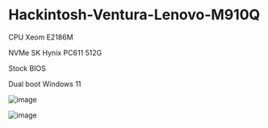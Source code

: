 # Hackintosh-Ventura-Lenovo-M910Q

CPU Xeom E2186M

NVMe SK Hynix PC611 512G

Stock BIOS

Dual boot Windows 11

![image](https://github.com/sonvirgo/Hackintosh-Ventura-Lenovo-M910Q/assets/10823037/db8d5fb0-bd46-4368-8e72-b645b91f4e17)


![image](https://github.com/sonvirgo/Hackintosh-Ventura-Lenovo-M910Q/assets/10823037/57800569-cc30-4b1f-b9fe-87036f56c1ca)
